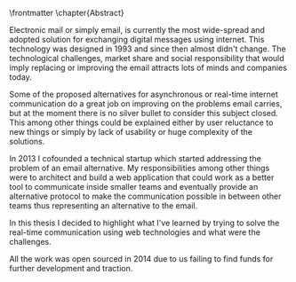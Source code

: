 \frontmatter
\chapter{Abstract}

Electronic mail or simply email, is currently the most wide-spread and adopted
solution for exchanging digital messages using internet. This technology was
designed in 1993 and since then almost didn't change. The technological
challenges, market share and social responsibility that would imply replacing
or improving the email attracts lots of minds and companies today.

Some of the proposed alternatives for asynchronous or real-time internet
communication do a great job on improving on the problems email carries, but at
the moment there is no silver bullet to consider this subject closed. This
among other things could be explained either by user reluctance to new things
or simply by lack of usability or huge complexity of the solutions.

In 2013 I cofounded a technical startup which started addressing the problem of
an email alternative. My responsibilities among other things were to architect
and build a web application that could work as a better tool to communicate
inside smaller teams and eventually provide an alternative protocol to make the
communication possible in between other teams thus representing an alternative
to the email.

In this thesis I decided to highlight what I've learned by trying to solve the
real-time communication using web technologies and what were the challenges.

All the work was open sourced in 2014 due to us failing to find funds for
further development and traction.
